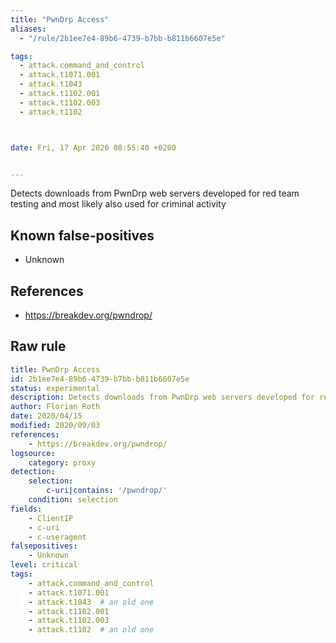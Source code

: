 ```yaml
---
title: "PwnDrp Access"
aliases:
  - "/rule/2b1ee7e4-89b6-4739-b7bb-b811b6607e5e"

tags:
  - attack.command_and_control
  - attack.t1071.001
  - attack.t1043
  - attack.t1102.001
  - attack.t1102.003
  - attack.t1102



date: Fri, 17 Apr 2020 08:55:40 +0200


---
```


Detects downloads from PwnDrp web servers developed for red team testing and most likely also used for criminal activity

<!--more-->


## Known false-positives

* Unknown



## References

* https://breakdev.org/pwndrop/


## Raw rule
```yaml
title: PwnDrp Access
id: 2b1ee7e4-89b6-4739-b7bb-b811b6607e5e
status: experimental
description: Detects downloads from PwnDrp web servers developed for red team testing and most likely also used for criminal activity
author: Florian Roth
date: 2020/04/15
modified: 2020/09/03
references:
    - https://breakdev.org/pwndrop/
logsource:
    category: proxy
detection:
    selection:
        c-uri|contains: '/pwndrop/'
    condition: selection
fields:
    - ClientIP
    - c-uri
    - c-useragent
falsepositives:
    - Unknown
level: critical
tags:
    - attack.command_and_control
    - attack.t1071.001
    - attack.t1043  # an old one
    - attack.t1102.001
    - attack.t1102.003
    - attack.t1102  # an old one
```
